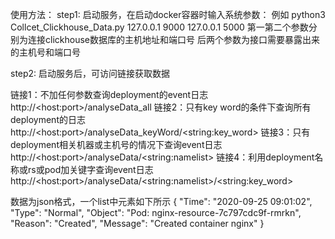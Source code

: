 使用方法：
step1: 启动服务，在启动docker容器时输入系统参数：
例如 python3 Collcet_Clickhouse_Data.py 127.0.0.1 9000 127.0.0.1 5000
第一第二个参数分别为连接clickhouse数据库的主机地址和端口号
后两个参数为接口需要暴露出来的主机号和端口号

step2: 启动服务后，可访问链接获取数据

链接1：不加任何参数查询deployment的event日志
http://\<host:port\>/analyseData_all
链接2：只有key word的条件下查询所有deployment的日志
http://\<host:port\>/analyseData_keyWord/\<string:key_word\>
链接3：只有deployment相关机器或主机号的情况下查询event日志
http://\<host:port\>/analyseData/\<string:namelist\>
链接4：利用deployment名称或rs或pod加关键字查询event日志
http://\<host:port\>/analyseData/\<string:namelist\>/\<string:key_word\>

数据为json格式，一个list中元素如下所示
{
    "Time": "2020-09-25 09:01:02",
    "Type": "Normal",
    "Object": "Pod: nginx-resource-7c797cdc9f-rmrkn",
    "Reason": "Created",
    "Message": "Created container nginx"
}
